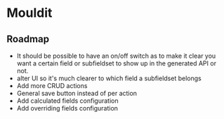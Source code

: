 <h1>Mouldit</h1>
<h2>Roadmap</h2>
<ul>
  <li>It should be possible to have an on/off switch as to make it clear you want a certain field or subfieldset to show up in the generated API or not.</li>
  <li>alter UI so it's much clearer to which field a subfieldset belongs</li>
  <li>Add more CRUD actions</li>
  <li>General save button instead of per action</li>
  <li>Add calculated fields configuration</li>
  <li>Add overriding fields configuration</li>
</ul>
